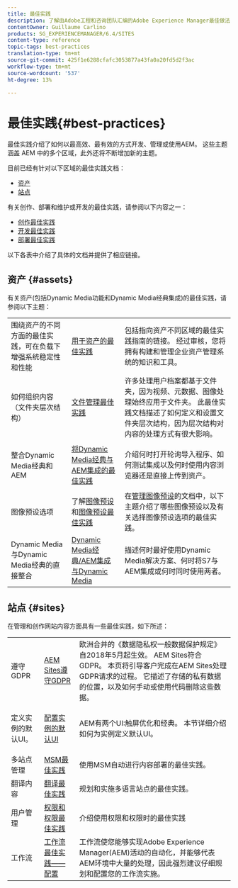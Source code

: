 ```yaml
---
title: 最佳实践
description: 了解由Adobe工程和咨询团队汇编的Adobe Experience Manager最佳做法，帮助管理员快速入门。
contentOwner: Guillaume Carlino
products: SG_EXPERIENCEMANAGER/6.4/SITES
content-type: reference
topic-tags: best-practices
translation-type: tm+mt
source-git-commit: 425f1e6288cfafc3053877a43fa0a20fd5d2f3ac
workflow-type: tm+mt
source-wordcount: '537'
ht-degree: 13%

---
```



# 最佳实践{#best-practices}

最佳实践介绍了如何以最高效、最有效的方式开发、管理或使用AEM。 这些主题涵盖 AEM 中的多个区域，此外还将不断增加新的主题。

目前已经有针对以下区域的最佳实践文档：

* [资产](#assets)
* [站点](#sites)

有关创作、部署和维护或开发的最佳实践，请参阅以下内容之一：

* [创作最佳实践](/help/sites-authoring/best-practices.md)
* [开发最佳实践](/help/sites-developing/best-practices.md)
* [部署最佳实践](/help/sites-deploying/best-practices.md)

以下各表中介绍了具体的文档并提供了相应链接。

## 资产 {#assets}

有关资产(包括Dynamic Media功能和Dynamic Media经典集成)的最佳实践，请参阅以下主题：

<table> 
 <tbody>
  <tr>
   <td>围绕资产的不同方面的最佳实践，可在负载下增强系统稳定性和性能</td> 
   <td><a href="/help/assets/organize-assets.md">用于资产的最佳实践</a></td> 
   <td>包括指向资产不同区域的最佳实践指南的链接。 经过审核，您将拥有构建和管理企业资产管理系统的知识和工具。</td> 
  </tr>
  <tr>
   <td>如何组织内容（文件夹层次结构）</td> 
   <td><a href="/help/assets/organize-assets.md">文件管理最佳实践</a></td> 
   <td>许多处理用户档案都基于文件夹，因为视频、元数据、图像处理始终应用于文件夹。 此最佳实践文档描述了如何定义和设置文件夹层次结构，因为层次结构对内容的处理方式有很大影响。 </td> 
  </tr>
  <tr>
   <td>整合Dynamic Media经典和AEM</td> 
   <td><a href="/help/sites-administering/scene7.md#best-practices-for-integrating-scene-with-aem">将Dynamic Media经典与AEM集成的最佳实践</a></td> 
   <td><p>介绍何时打开轮询导入程序、如何测试集成以及何时使用内容浏览器还是直接上传到资产。</p> </td> 
  </tr>
  <tr>
   <td>图像预设选项</td> 
   <td>了解<a href="/help/assets/managing-image-presets.md#understanding-image-presets">图像预设</a>和<a href="/help/assets/managing-image-presets.md#image-preset-options">图像预设最佳实践</a></td> 
   <td>在<a href="/help/assets/managing-image-presets.md">管理图像预设</a>的文档中，以下主题介绍了哪些图像预设以及有关选择图像预设选项的最佳实践。</td> 
  </tr>
  <tr>
   <td>Dynamic Media与Dynamic Media经典的直接整合</td> 
   <td><a href="/help/sites-administering/scene7.md#aem-scene-integration-versus-dynamic-media">Dynamic Media经典/AEM集成与Dynamic Media</a></td> 
   <td>描述何时最好使用Dynamic Media解决方案、何时将S7与AEM集成或何时同时使用两者。</td> 
  </tr>
 </tbody>
</table>

## 站点 {#sites}

在管理和创作网站内容方面具有一些最佳实践，如下所述：

<table> 
 <tbody>
  <tr>
   <td>遵守GDPR</td> 
   <td><a href="/help/sites-administering/gdpr-compliance-sites.md">AEM Sites遵守GDPR</a></td> 
   <td>欧洲合并的《数据隐私权一般数据保护规定》自2018年5月起生效。 AEM Sites符合GDPR。 本页将引导客户完成在AEM Sites处理GDPR请求的过程。 它描述了存储的私有数据的位置，以及如何手动或使用代码删除这些数据。</td> 
  </tr>
  <tr>
   <td>定义实例的默认UI。</td> 
   <td><p><a href="/help/sites-authoring/select-ui.md#configuring-the-default-ui-for-your-instance">配置实例的默认UI</a></p> </td> 
   <td>AEM有两个UI:触屏优化和经典。 本节详细介绍如何为实例定义默认UI。</td> 
  </tr>
  <tr>
   <td>多站点管理</td> 
   <td><a href="/help/sites-administering/msm-best-practices.md">MSM最佳实践</a></td> 
   <td>使用MSM自动进行内容部署的最佳实践。 </td> 
  </tr>
  <tr>
   <td>翻译内容</td> 
   <td><a href="/help/sites-administering/tc-bp.md">翻译最佳实践</a></td> 
   <td>规划和实施多语言站点的最佳实践。</td> 
  </tr>
  <tr>
   <td>用户管理</td> 
   <td><a href="/help/sites-administering/security.md#best-practices">权限和权限最佳实践</a></td> 
   <td>介绍使用权限和权限时的最佳实践 </td> 
  </tr>
  <tr>
   <td>工作流</td> 
   <td><a href="/help/sites-developing/workflows-best-practices.md#configuration">工作流最佳实践——配置</a></td> 
   <td>工作流使您能够实现Adobe Experience Manager(AEM)活动的自动化，并能够代表AEM环境中大量的处理，因此强烈建议仔细规划和配置您的工作流实施。</td> 
  </tr>
 </tbody>
</table>

